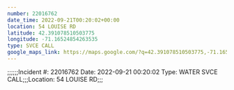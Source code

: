```yaml
---
number: 22016762
date_time: 2022-09-21T00:20:02+00:00
location: 54 LOUISE RD
latitude: 42.391078510503775
longitude: -71.16524854263535
type: SVCE CALL
google_maps_link: https://maps.google.com/?q=42.391078510503775,-71.16524854263535
---
```


;;;;;;Incident #: 22016762  Date: 2022-09-21 00:20:02   Type: WATER SVCE CALL;;;Location: 54 LOUISE RD;;;
